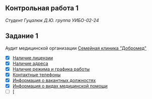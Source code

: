 ## Контрольная работа 1
*Студент Гуцалюк Д.Ю. группа УИБО-02-24*

## Задание 1
Аудит медицинской организации [Семейная клиника "Добромед"](https://dobromed.ru/?ysclid=mh1uu0kw2228927825)

- [x] [Наличие лицензии](https://dobromed.ru/o-platnoy-clinike/licenses.html)
- [x] [Наличие адреса](https://dobromed.ru/clinics/)
- [x] [Наличие режима и графика работы](https://dobromed.ru/)
- [x] [Контактные телефоны](https://dobromed.ru/contacts.html)
- [x] [Информация о вакантных должностях](https://dobromed.ru/o-platnoy-clinike/vakansii.html?ysclid=mh1vbd3sts384104920)
- [x] [Информация о видах медицинской помощи](https://dobromed.ru/directions/)
- [ ] [
